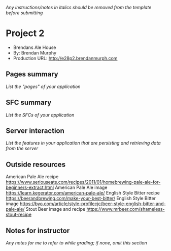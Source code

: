 *Any instructions/notes in italics should be removed from the template before submitting*

# Project 2
+ Brendans Ale House
+ By: Brendan Murphy
+ Production URL: <http://e28p2.brendanmurph.com>

## Pages summary
*List the "pages" of your application*

## SFC summary
*List the SFCs of your application*
  
## Server interaction
*List the features in your application that are persisting and retrieving data from the server*

## Outside resources
American Pale Ale recipe 
https://www.seriouseats.com/recipes/2011/01/homebrewing-pale-ale-for-beginners-extract.html
American Pale Ale image 
https://learn.kegerator.com/american-pale-ale/ 
English Style Bitter recipe 
https://beerandbrewing.com/make-your-best-bitter/ 
English Style Bitter image
https://byo.com/article/style-profilecjc/beer-style-english-bitter-and-pale-ale/
Stout Beer image and recipe 
https://www.mrbeer.com/shameless-stout-recipe



## Notes for instructor
*Any notes for me to refer to while grading; if none, omit this section*
